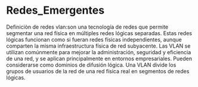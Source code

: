 # Redes_Emergentes
Definiciòn de redes vlan:son una tecnología de redes que permite segmentar una red física en múltiples redes lógicas separadas. 
Estas redes lógicas funcionan como si fueran redes físicas independientes, aunque comparten la misma infraestructura física de red subyacente. 
Las VLAN se utilizan comúnmente para mejorar la administración, seguridad y eficiencia de una red, y se aplican principalmente en entornos empresariales.
Pueden considerarse como dominios de difusión lógica. Una VLAN divide los grupos de usuarios de la red de una red física real en segmentos de redes lógicas.
